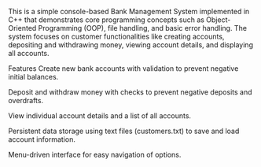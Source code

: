 This is a simple console-based Bank Management System implemented in C++ that demonstrates core programming concepts such as Object-Oriented Programming (OOP), file handling, and basic error handling. The system focuses on customer functionalities like creating accounts, depositing and withdrawing money, viewing account details, and displaying all accounts.

Features
Create new bank accounts with validation to prevent negative initial balances.

Deposit and withdraw money with checks to prevent negative deposits and overdrafts.

View individual account details and a list of all accounts.

Persistent data storage using text files (customers.txt) to save and load account information.

Menu-driven interface for easy navigation of options.
